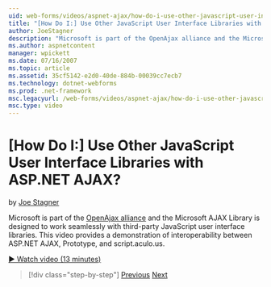 ```yaml
---
uid: web-forms/videos/aspnet-ajax/how-do-i-use-other-javascript-user-interface-libraries-with-aspnet-ajax
title: "[How Do I:] Use Other JavaScript User Interface Libraries with ASP.NET AJAX? | Microsoft Docs"
author: JoeStagner
description: "Microsoft is part of the OpenAjax alliance and the Microsoft AJAX Library is designed to work seamlessly with third-party JavaScript user interface libraries..."
ms.author: aspnetcontent
manager: wpickett
ms.date: 07/16/2007
ms.topic: article
ms.assetid: 35cf5142-e2d0-40de-884b-00039cc7ecb7
ms.technology: dotnet-webforms
ms.prod: .net-framework
msc.legacyurl: /web-forms/videos/aspnet-ajax/how-do-i-use-other-javascript-user-interface-libraries-with-aspnet-ajax
msc.type: video
---
```

[How Do I:] Use Other JavaScript User Interface Libraries with ASP.NET AJAX?
====================
by [Joe Stagner](https://github.com/JoeStagner)

Microsoft is part of the [OpenAjax alliance](http://www.openajax.org/) and the Microsoft AJAX Library is designed to work seamlessly with third-party JavaScript user interface libraries. This video provides a demonstration of interoperability between ASP.NET AJAX, Prototype, and script.aculo.us.

[&#9654; Watch video (13 minutes)](https://channel9.msdn.com/Blogs/ASP-NET-Site-Videos/how-do-i-use-other-javascript-user-interface-libraries-with-aspnet-ajax)

>[!div class="step-by-step"]
[Previous](how-do-i-choose-between-methods-of-ajax-page-updates.md)
[Next](how-do-i-use-the-aspnet-ajax-profile-services.md)
